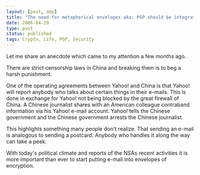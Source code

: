 ```yaml
---
layout: [post, amp]
title: "The need for metaphorical envelopes aka: PGP should be integrated into mail clients, .Mac is the perfect place to start"
date: 2006-04-29
type: post
status: published
tags: Crypto, Life, PGP, Security
---
```



Let me share an anecdote which came to my attention a few months ago.

There are strict censorship laws in China and breaking them is to beg a harsh punishment.

One of the operating agreements between Yahoo! and China is that Yahoo! will report anybody who talks about certain things in their e-mails. This is done in exchange for Yahoo! not being blocked by the great firewall of China.
A Chinese journalist shares with an American colleague contraband information via his Yahoo! e-mail account. Yahoo! tells the Chinese government and the Chinese government arrests the Chinese journalist.

This highlights something many people don't realize. That sending an e-mail is analogous to sending a postcard. Anybody who handles it along the way can take a peek.

With today's political climate and reports of the NSAs recent activities it is more important than ever to start putting e-mail into envelopes of encryption.
